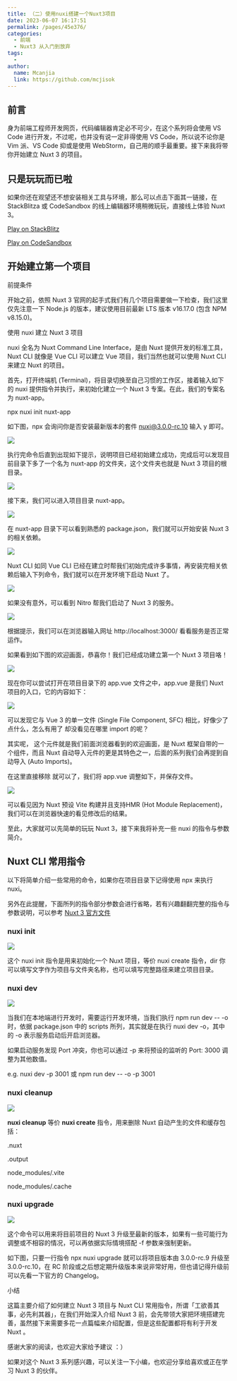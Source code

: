 ```yaml
---
title: （二）使用nuxi搭建一个Nuxt3项目
date: 2023-06-07 16:17:51
permalink: /pages/45e376/
categories:
  - 前端
  - Nuxt3 从入门到放弃
tags:
  - 
author: 
  name: Mcanjia
  link: https://github.com/mcjisok
---
```


## 前言

身为前端工程师开发网页，代码编辑器肯定必不可少，在这个系列将会使用 VS Code 进行开发，不过呢，也并没有说一定非得使用 VS Code，所以说不论你是 Vim 派、VS Code 抑或是使用 WebStorm，自己用的顺手最重要。接下来我将带你开始建立 Nuxt 3 的项目。

## 只是玩玩而已啦

如果你还在观望还不想安装相关工具与环境，那么可以点击下面其一链接，在 StackBlitza 或 CodeSandbox 的线上编辑器环境稍微玩玩，直接线上体验 Nuxt 3。

[Play on StackBlitz](https://stackblitz.com/github/nuxt/starter/tree/v3-stackblitz)

[Play on CodeSandbox](https://codesandbox.io/p/github/nuxt/starter/v3-codesandbox)

## 开始建立第一个项目

前提条件

开始之前，依照 Nuxt 3 官网的起手式我们有几个项目需要做一下检查，我们这里仅先注意一下 Node.js 的版本，建议使用目前最新 LTS 版本 v16.17.0 (包含 NPM v8.15.0)。

使用 nuxi 建立 Nuxt 3 项目

nuxi 全名为 Nuxt Command Line Interface，是由 Nuxt 提供开发的标准工具，Nuxt CLI 就像是 Vue CLI 可以建立 Vue 项目，我们当然也就可以使用 Nuxt CLI 来建立 Nuxt 的项目。

首先，打开终端机 (Terminal)，将目录切换至自己习惯的工作区，接着输入如下的 nuxi 提供指令并执行，来初始化建立一个 Nuxt 3 专案。在此，我们的专案名为 nuxt-app。

npx nuxi init nuxt-app

如下图，npx 会询问你是否安装最新版本的套件 nuxi@3.0.0-rc.10 输入 y 即可。

  


![](https://p3-juejin.byteimg.com/tos-cn-i-k3u1fbpfcp/4c68755cbcb54a308b9565615c99dcb4~tplv-k3u1fbpfcp-zoom-1.image)

执行完命令后直到出现如下提示，说明项目已经初始建立成功，完成后可以发现目前目录下多了一个名为 nuxt-app 的文件夹，这个文件夹也就是 Nuxt 3 项目的根目录。

  


![](https://p3-juejin.byteimg.com/tos-cn-i-k3u1fbpfcp/c4bcdd40eea041ee9c0378e45bd0d94c~tplv-k3u1fbpfcp-zoom-1.image)

接下来，我们可以进入项目目录 nuxt-app。

![](https://p3-juejin.byteimg.com/tos-cn-i-k3u1fbpfcp/3719b3725c3c4365955d5fbfaeb70c10~tplv-k3u1fbpfcp-zoom-1.image)

在 nuxt-app 目录下可以看到熟悉的 package.json，我们就可以开始安装 Nuxt 3 的相关依赖。

![](https://p3-juejin.byteimg.com/tos-cn-i-k3u1fbpfcp/e310f04f79d24795b2e5945ebc5caf4e~tplv-k3u1fbpfcp-zoom-1.image)

Nuxt CLI 如同 Vue CLI 已经在建立时帮我们初始完成许多事情，再安装完相关依赖后输入下列命令，我们就可以在开发环境下启动 Nuxt 了。

![](https://p3-juejin.byteimg.com/tos-cn-i-k3u1fbpfcp/ad279c90535148e0b48c6debff5c5817~tplv-k3u1fbpfcp-zoom-1.image)

如果没有意外，可以看到 Nitro 帮我们启动了 Nuxt 3 的服务。

  


![](https://p3-juejin.byteimg.com/tos-cn-i-k3u1fbpfcp/bb5d8ad0a5434e36b649000f728e2929~tplv-k3u1fbpfcp-zoom-1.image)

根据提示，我们可以在浏览器输入网址 http://localhost:3000/ 看看服务是否正常运作。

如果看到如下图的欢迎画面，恭喜你！我们已经成功建立第一个 Nuxt 3 项目咯！

  


![](https://p3-juejin.byteimg.com/tos-cn-i-k3u1fbpfcp/3eea3a644f3942069ce942cd6b552b56~tplv-k3u1fbpfcp-zoom-1.image)

现在你可以尝试打开在项目目录下的 app.vue 文件之中，app.vue 是我们 Nuxt 项目的入口，它的内容如下：

  


![](https://p3-juejin.byteimg.com/tos-cn-i-k3u1fbpfcp/17798855029b4263af3f4c2d0b48aedd~tplv-k3u1fbpfcp-zoom-1.image)

可以发现它与 Vue 3 的单一文件 (Single File Component, SFC) 相比，好像少了点什么，怎么有用了 <NuxtWelcome /> 却没看见在哪里 import 的呢？

其实呢，<NuxtWelcome /> 这个元件就是我们前面浏览器看到的欢迎画面，是 Nuxt 框架自带的一个组件，而且 Nuxt 自动导入元件的更是其特色之一，后面的系列我们会再提到自动导入 (Auto Imports)。

在这里直接移除 <NuxtWelcome /> 就可以了，我们将 app.vue 调整如下，并保存文件。 

  


![](https://p3-juejin.byteimg.com/tos-cn-i-k3u1fbpfcp/e6fa12fe9a094ece80ab380c3495aff4~tplv-k3u1fbpfcp-zoom-1.image)

可以看见因为 Nuxt 预设 Vite 构建并且支持HMR (Hot Module Replacement)，我们可以在浏览器快速的看见修改后的结果。

至此，大家就可以先简单的玩玩 Nuxt 3，接下来我将补充一些 nuxi 的指令与参数简介。

## Nuxt CLI 常用指令

以下将简单介绍一些常用的命令，如果你在项目目录下记得使用 npx 来执行 nuxi。

另外在此提醒，下面所列的指令部分参数会进行省略，若有兴趣翻翻完整的指令与参数说明，可以参考 [Nuxt 3 官方文件](https://links.jianshu.com/go?to=https%3A%2F%2Fv3.nuxtjs.org%2Fapi%2Fcommands%2Fadd)

### nuxi init

  


![](https://p3-juejin.byteimg.com/tos-cn-i-k3u1fbpfcp/ef4213245eaf48bc8b60018f841b3903~tplv-k3u1fbpfcp-zoom-1.image)

这个 nuxi init 指令是用来初始化一个 Nuxt 项目，等价 nuxi create 指令，dir 你可以填写文字作为项目与文件夹名称，也可以填写完整路径来建立项目目录。

### nuxi dev

![](https://p3-juejin.byteimg.com/tos-cn-i-k3u1fbpfcp/39527d1e478542f8b22f9f072495338f~tplv-k3u1fbpfcp-zoom-1.image)

当我们在本地端进行开发时，需要运行开发环境，当我们执行 npm run dev -- -o 时，依据 package.json 中的 scripts 所列，其实就是在执行 nuxi dev -o，其中的 -o 表示服务启动后开启浏览器。

如果启动服务发现 Port 冲突，你也可以通过 -p 来将预设的监听的 Port: 3000 调整为其他数值。

e.g. nuxi dev -p 3001 或 npm run dev -- -o -p 3001

### nuxi cleanup

![](https://p3-juejin.byteimg.com/tos-cn-i-k3u1fbpfcp/16e4804615844018ac463c90ec3daf56~tplv-k3u1fbpfcp-zoom-1.image)

**nuxi cleanup** 等价 **nuxi create** 指令，用来删除 Nuxt 自动产生的文件和缓存包括：

.nuxt

.output

node_modules/.vite

node_modules/.cache

### nuxi upgrade

![](https://p3-juejin.byteimg.com/tos-cn-i-k3u1fbpfcp/80f830e73c264656b127bb0d18165bc7~tplv-k3u1fbpfcp-zoom-1.image)

这个命令可以用来将目前项目的 Nuxt 3 升级至最新的版本，如果有一些可能行为调整或不相容的情况，可以再依据实际情境搭配 -f 参数来强制更新。

如下图，只要一行指令 npx nuxi upgrade 就可以将项目版本由 3.0.0-rc.9 升级至 3.0.0-rc.10，在 RC 阶段或之后想定期升级版本来说非常好用，但也请记得升级前可以先看一下官方的 Changelog。

  


小结

这篇主要介绍了如何建立 Nuxt 3 项目与 Nuxt CLI 常用指令，所谓「工欲善其事，必先利其器」，在我们开始深入介绍 Nuxt 3 前，会先带领大家把环境搭建完善，虽然接下来需要多花一点篇幅来介绍配置，但是这些配置都将有利于开发 Nuxt 。

感谢大家的阅读，也欢迎大家给予建议 ：）

如果对这个 Nuxt 3 系列感兴趣，可以关注一下小编，也欢迎分享给喜欢或正在学习 Nuxt 3 的伙伴。